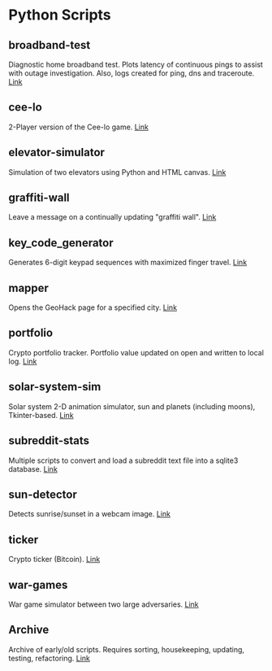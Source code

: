# Python Scripts

## broadband-test
Diagnostic home broadband test. Plots latency of continuous pings to assist with outage investigation. Also, logs created for ping, dns and traceroute. [Link](broadband-test/)

## cee-lo
2-Player version of the Cee-lo game. [Link](cee-lo/)

## elevator-simulator
Simulation of two elevators using Python and HTML canvas. [Link](elevator-simulator/)

## graffiti-wall
Leave a message on a continually updating "graffiti wall". [Link](graffiti-wall/)

## key_code_generator
Generates 6-digit keypad sequences with maximized finger travel. [Link](key_code_generator/)

## mapper
Opens the GeoHack page for a specified city. [Link](mapper/)

## portfolio
Crypto portfolio tracker. Portfolio value updated on open and written to local log. [Link](portfolio/)

## solar-system-sim
Solar system 2-D animation simulator, sun and planets (including moons), Tkinter-based. [Link](solar-system-sim/)

## subreddit-stats
Multiple scripts to convert and load a subreddit text file into a sqlite3 database. [Link](subreddit-stats/)

## sun-detector
Detects sunrise/sunset in a webcam image. [Link](sun-detector/)

## ticker
Crypto ticker (Bitcoin). [Link](ticker/)

## war-games
War game simulator between two large adversaries. [Link](war-games/)

## Archive
Archive of early/old scripts. Requires sorting, housekeeping, updating, testing, refactoring. [Link](z_archive/)
